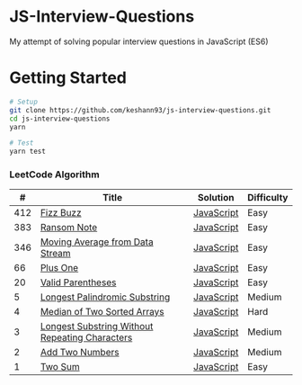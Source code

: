 
JS-Interview-Questions
========

My attempt of solving popular interview questions in JavaScript (ES6)
# Getting Started

```bash
# Setup
git clone https://github.com/keshann93/js-interview-questions.git
cd js-interview-questions
yarn

# Test
yarn test
```
### LeetCode Algorithm


| # | Title | Solution | Difficulty |
|---| ----- | -------- | ---------- |
|412|[Fizz Buzz](https://leetcode.com/problems/fizz-buzz/) | [JavaScript](./leetcode/Easy/412.js)|Easy|
|383|[Ransom Note](https://leetcode.com/problems/ransom-note/) | [JavaScript](./leetcode/Easy/383.js)|Easy|
|346|[Moving Average from Data Stream](https://leetcode.com/problems/moving-average-from-data-stream/) | [JavaScript](./leetcode/Easy/346.js)|Easy|
|66|[Plus One](https://leetcode.com/problems/plus-one/)| [JavaScript](./leetcode/Easy/66.js)|Easy|
|20|[Valid Parentheses](https://leetcode.com/problems/valid-parentheses/)| [JavaScript](./leetcode/Easy/20.js)|Easy|
|5|[Longest Palindromic Substring](https://leetcode.com/problems/longest-palindromic-substring/)| [JavaScript](./leetcode/Medium/5.js)|Medium|
|4|[Median of Two Sorted Arrays](https://leetcode.com/problems/median-of-two-sorted-arrays/)| [JavaScript](./leetcode/Hard/4.js)|Hard|
|3|[Longest Substring Without Repeating Characters](https://leetcode.com/problems/longest-substring-without-repeating-characters/)| [JavaScript](./leetcode/Medium/3.js)|Medium|
|2|[Add Two Numbers](https://leetcode.com/problems/add-two-numbers/)| [JavaScript](./leetcode/Medium/2.js)|Medium|
|1|[Two Sum](https://leetcode.com/problems/two-sum/)| [JavaScript](./leetcode/Easy/1.js) |Easy|



